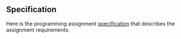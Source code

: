 ## Specification
Here is the programming assignment [specification](https://coursera.cs.princeton.edu/algs4/assignments/percolation/specification.php) that describes the assignment requirements.
